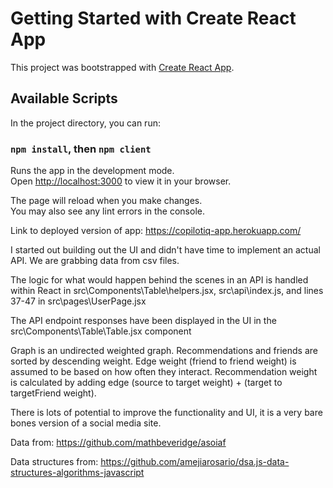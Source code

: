 # Getting Started with Create React App

This project was bootstrapped with [Create React App](https://github.com/facebook/create-react-app).

## Available Scripts

In the project directory, you can run:

### `npm install`, then `npm client`

Runs the app in the development mode.\
Open [http://localhost:3000](http://localhost:3000) to view it in your browser.

The page will reload when you make changes.\
You may also see any lint errors in the console.

Link to deployed version of app:
https://copilotiq-app.herokuapp.com/

I started out building out the UI and didn't have time to implement an actual API. We are grabbing data from csv files.

The logic for what would happen behind the scenes in an API is handled within React in src\Components\Table\helpers.jsx,
src\api\index.js, and lines 37-47 in src\pages\UserPage.jsx

The API endpoint responses have been displayed in the UI in the src\Components\Table\Table.jsx component

Graph is an undirected weighted graph. Recommendations and friends are sorted by descending weight. Edge weight (friend to friend weight) is assumed to be based on how often they interact.
Recommendation weight is calculated by adding edge (source to target weight) + (target to targetFriend weight).

There is lots of potential to improve the functionality and UI, it is a very bare bones version of a social media site.

Data from:
https://github.com/mathbeveridge/asoiaf

Data structures from:
https://github.com/amejiarosario/dsa.js-data-structures-algorithms-javascript
